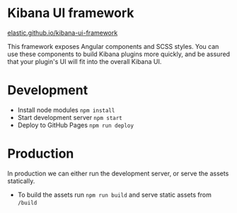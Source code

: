 # Kibana UI framework

[elastic.github.io/kibana-ui-framework](https://elastic.github.io/kibana-ui-framework)

This framework exposes Angular components and SCSS styles. You can use these
components to build Kibana plugins more quickly, and be assured that your
plugin's UI will fit into the overall Kibana UI.

# Development

* Install node modules `npm install`
* Start development server `npm start`
* Deploy to GitHub Pages `npm run deploy`

# Production

In production we can either run the development server, or serve the assets statically.

* To build the assets run `npm run build` and serve static assets from `/build`
